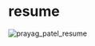 # resume
![prayag_patel_resume](https://user-images.githubusercontent.com/103635204/206775983-91031acb-c933-4eaf-92f4-e538884ad95b.png)




